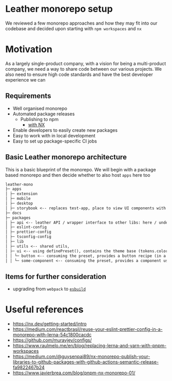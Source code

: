 # Leather monorepo setup

We reviewed a few monorepo approaches and how they may fit into our codebase and decided upon starting with `npm workspaces` and `nx`

# Motivation

As a largely single-product company, with a vision for being a multi-product company, we need a way to share code between our various projects. We also need to ensure high code standards and have the best developer experience we can

## Requirements

- Well organised monorepo
- Automated package releases
  - Publishing to npm
    - [with NX](https://nx.dev/concepts/more-concepts/buildable-and-publishable-libraries)
- Enable developers to easily create new packages
- Easy to work with in local development
- Easy to set up package-specific CI jobs

## Basic Leather monorepo architecture

This is a basic blueprint of the monorepo. We will begin with a package based monorepo and then decide whether to also host `apps` here too

```md
leather-mono
├─ apps
│ ├─ extension
│ ├─ mobile
│ ├─ desktop
│ ├─ storybook <-- replaces test-app, place to view UI components with context + tests
├─ docs
├─ packages
│ ├─ api <-- leather API / wrapper interface to other libs: here / under apps,
│ ├─ eslint-config
│ ├─ prettier-config
│ ├─ tsconfig-config
│ ├─ lib
│ ├─ utils <-- shared utils,
│ ├─ ui <-- using definePreset(), contains the theme base (tokens.colors, semantic tokens, etc)
│ │ └─ button <-- consuming the preset, provides a button recipe (in a buttonPreset)
│ │ └─ some-component <-- consuming the preset, provides a component using internal `css` calls, ships a panda.json extract result
```

## Items for further consideration

- upgrading from `webpack` to [`esbuild`](https://esbuild.github.io/)

# Useful references

- https://nx.dev/getting-started/intro
- https://medium.com/reactbrasil/reuse-your-eslint-prettier-config-in-a-monorepo-with-lerna-54c1800cacdc
- https://github.com/muravjev/configs/
- https://www.raulmelo.me/en/blog/replacing-lerna-and-yarn-with-pnpm-workspaces
- https://medium.com/@guysenpai89/nx-monorepo-publish-your-libraries-to-github-packages-with-github-actions-semantic-release-fa9822467b24
- https://www.javierbrea.com/blog/pnpm-nx-monorepo-01/
